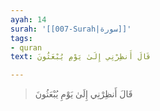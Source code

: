 ```yaml
---
ayah: 14
surah: '[[007-Surah|سورة]]'
tags:
- quran
text: قَالَ أَنظِرْنِي إِلَىٰ يَوْمِ يُبْعَثُونَ

---
```

> قَالَ أَنظِرْنِي إِلَىٰ يَوْمِ يُبْعَثُونَ
